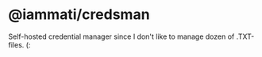 # @iammati/credsman

Self-hosted credential manager since I don't like to manage dozen of .TXT-files. (:
